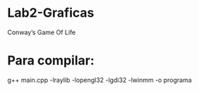 # Lab2-Graficas
Conway’s Game Of Life

# Para compilar:
g++ main.cpp -lraylib -lopengl32 -lgdi32 -lwinmm -o programa
